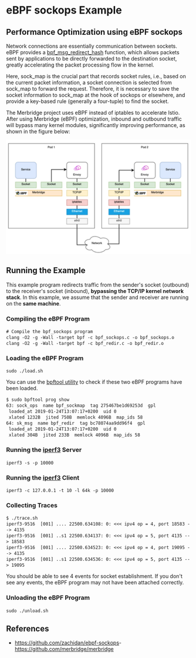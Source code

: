 # eBPF sockops Example

## Performance Optimization using eBPF sockops

Network connections are essentially communication between sockets. eBPF provides a [bpf_msg_redirect_hash](https://man7.org/linux/man-pages/man7/bpf-helpers.7.html) function, which allows packets sent by applications to be directly forwarded to the destination socket, greatly accelerating the packet processing flow in the kernel.

Here, sock_map is the crucial part that records socket rules, i.e., based on the current packet information, a socket connection is selected from sock_map to forward the request. Therefore, it is necessary to save the socket information to sock_map at the hook of sockops or elsewhere, and provide a key-based rule (generally a four-tuple) to find the socket.

The Merbridge project uses eBPF instead of iptables to accelerate Istio. After using Merbridge (eBPF) optimization, inbound and outbound traffic will bypass many kernel modules, significantly improving performance, as shown in the figure below:

![merbridge](merbridge.png)

## Running the Example

This example program redirects traffic from the sender's socket (outbound) to the receiver's socket (inbound), **bypassing the TCP/IP kernel network stack**. In this example, we assume that the sender and receiver are running on the **same machine**.

### Compiling the eBPF Program

```shell
# Compile the bpf_sockops program
clang -O2 -g -Wall -target bpf -c bpf_sockops.c -o bpf_sockops.o
clang -O2 -g -Wall -target bpf -c bpf_redir.c -o bpf_redir.o
```

### Loading the eBPF Program

```shell
sudo ./load.sh
```

You can use the [bpftool utility](https://github.com/torvalds/linux/blob/master/tools/bpf/bpftool/Documentation/bpftool-prog.rst) to check if these two eBPF programs have been loaded.

```console
$ sudo bpftool prog show
63: sock_ops  name bpf_sockmap  tag 275467be1d69253d  gpl
 loaded_at 2019-01-24T13:07:17+0200  uid 0
 xlated 1232B  jited 750B  memlock 4096B  map_ids 58
64: sk_msg  name bpf_redir  tag bc78074aa9dd96f4  gpl
 loaded_at 2019-01-24T13:07:17+0200  uid 0
 xlated 304B  jited 233B  memlock 4096B  map_ids 58
```

### Running the [iperf3](https://iperf.fr/) Server

```shell
iperf3 -s -p 10000
```

### Running the [iperf3](https://iperf.fr/) Client

```shell
iperf3 -c 127.0.0.1 -t 10 -l 64k -p 10000
```

### Collecting Traces

```console
$ ./trace.sh
iperf3-9516  [001] .... 22500.634108: 0: <<< ipv4 op = 4, port 18583 --> 4135
iperf3-9516  [001] ..s1 22500.634137: 0: <<< ipv4 op = 5, port 4135 --> 18583
iperf3-9516  [001] .... 22500.634523: 0: <<< ipv4 op = 4, port 19095 --> 4135
iperf3-9516  [001] ..s1 22500.634536: 0: <<< ipv4 op = 5, port 4135 --> 19095
```

You should be able to see 4 events for socket establishment. If you don't see any events, the eBPF program may not have been attached correctly.

### Unloading the eBPF Program

```shell
sudo ./unload.sh
```

## References

- <https://github.com/zachidan/ebpf-sockops>- <https://github.com/merbridge/merbridge>
